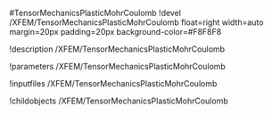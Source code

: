 <!-- MOOSE Object Documentation Stub: Remove this when content is added. -->
#TensorMechanicsPlasticMohrCoulomb
!devel /XFEM/TensorMechanicsPlasticMohrCoulomb float=right width=auto margin=20px padding=20px background-color=#F8F8F8

!description /XFEM/TensorMechanicsPlasticMohrCoulomb

!parameters /XFEM/TensorMechanicsPlasticMohrCoulomb

!inputfiles /XFEM/TensorMechanicsPlasticMohrCoulomb

!childobjects /XFEM/TensorMechanicsPlasticMohrCoulomb
